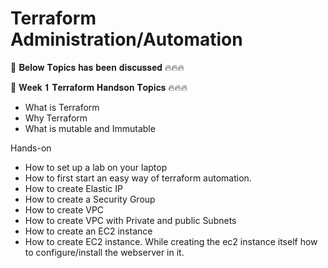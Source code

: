 # Terraform Administration/Automation
🎯 𝐁𝐞𝐥𝐨𝐰 𝐓𝐨𝐩𝐢𝐜𝐬 𝐡𝐚𝐬 𝐛𝐞𝐞𝐧 𝐝𝐢𝐬𝐜𝐮𝐬𝐬𝐞𝐝 🔥🔥🔥


🎯 𝐖𝐞𝐞𝐤 𝟏 𝐓𝐞𝐫𝐫𝐚𝐟𝐨𝐫𝐦 𝐇𝐚𝐧𝐝𝐬𝐨𝐧 𝐓𝐨𝐩𝐢𝐜𝐬 🔥🔥🔥

- What is Terraform
- Why Terraform
- What is mutable and Immutable

Hands-on

- How to set up a lab on your laptop
- How to first start an easy way of terraform automation.
- How to create Elastic IP
- How to create a Security Group
- How to create VPC
- How to create VPC with Private and public Subnets
- How to create an EC2 instance
- How to create EC2 instance. While creating the ec2 instance itself how to configure/install the webserver in it.

